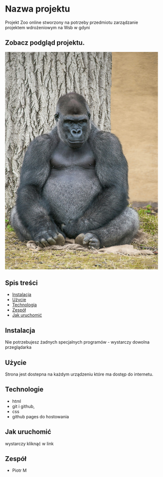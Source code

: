 # Nazwa projektu
Projekt Zoo online stworzony na potrzeby przedmiotu zarządzanie projektem wdrożeniowym na Wsb w gdyni

## Zobacz podgląd projektu.
![podgląd-projektu](img/goryl.jpg)

## Spis treści
- [Instalacja](#instalacja)
- [Użycie](#użycie)
- [Technologia](#technologia)
- [Zespół](#zespół)
- [Jak uruchomić](#jak-uruchomić)

## Instalacja
Nie potrzebujesz żadnych specjalnych programów - wystarczy dowolna przeglądarka

## Użycie
Strona jest dostepna na każdym urządzeniu które ma dostęp do internetu.

## Technologie
- html
- git i github,
- css
- github pages do hostowania

## Jak uruchomić
wystarczy kliknąć w link

## Zespół
- Piotr M
